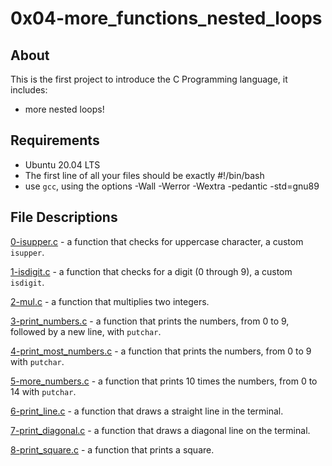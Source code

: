 # 0x04-more_functions_nested_loops

## About
This is the first project to introduce the C Programming language, it includes:
- more nested loops!

## Requirements
- Ubuntu 20.04 LTS
- The first line of all your files should be exactly #!/bin/bash
- use `gcc`, using the options -Wall -Werror -Wextra -pedantic -std=gnu89

## File Descriptions
[0-isupper.c](https://github.com/szbrooks2017/holbertonschool-low_level_programming/blob/main/0x04-more_functions_nested_loops/0-isupper.c) -  a function that checks for uppercase character, a custom `isupper`.

[1-isdigit.c](https://github.com/szbrooks2017/holbertonschool-low_level_programming/blob/main/0x04-more_functions_nested_loops/1-isdigit.c) - a function that checks for a digit (0 through 9), a custom `isdigit`.

[2-mul.c](https://github.com/szbrooks2017/holbertonschool-low_level_programming/blob/main/0x04-more_functions_nested_loops/2-mul.c) -   a function that multiplies two integers.

[3-print_numbers.c](https://github.com/szbrooks2017/holbertonschool-low_level_programming/blob/main/0x04-more_functions_nested_loops/3-print_numbers.c) - a function that prints the numbers, from 0 to 9, followed by a new line, with `putchar`.

[4-print_most_numbers.c](https://github.com/szbrooks2017/holbertonschool-low_level_programming/blob/main/0x04-more_functions_nested_loops/4-print_most_numbers.c) - a function that prints the numbers, from 0 to 9 with `putchar`.

[5-more_numbers.c](https://github.com/szbrooks2017/holbertonschool-low_level_programming/blob/main/0x04-more_functions_nested_loops/5-more_numbers.c) - a function that prints 10 times the numbers, from 0 to 14 with `putchar`.

[6-print_line.c](https://github.com/szbrooks2017/holbertonschool-low_level_programming/blob/main/0x04-more_functions_nested_loops/6-print_line.c) - a  function that draws a straight line in the terminal.

[7-print_diagonal.c](https://github.com/szbrooks2017/holbertonschool-low_level_programming/blob/main/0x04-more_functions_nested_loops/7-print_diagonal.c) -  a function that draws a diagonal line on the terminal.

[8-print_square.c](https://github.com/szbrooks2017/holbertonschool-low_level_programming/blob/main/0x04-more_functions_nested_loops/8-print_square.c) -  a function that prints a square.
